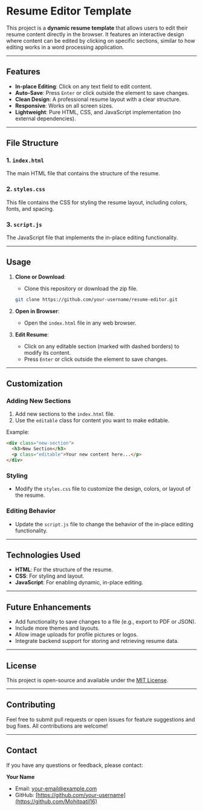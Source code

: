 # Resume Editor Template

This project is a **dynamic resume template** that allows users to edit their resume content directly in the browser. It features an interactive design where content can be edited by clicking on specific sections, similar to how editing works in a word processing application.

---

## Features

- **In-place Editing**: Click on any text field to edit content.
- **Auto-Save**: Press `Enter` or click outside the element to save changes.
- **Clean Design**: A professional resume layout with a clear structure.
- **Responsive**: Works on all screen sizes.
- **Lightweight**: Pure HTML, CSS, and JavaScript implementation (no external dependencies).

---

## File Structure

### 1. `index.html`
The main HTML file that contains the structure of the resume.

### 2. `styles.css`
This file contains the CSS for styling the resume layout, including colors, fonts, and spacing.

### 3. `script.js`
The JavaScript file that implements the in-place editing functionality.

---

## Usage

1. **Clone or Download**:
   - Clone this repository or download the zip file.

   ```bash
   git clone https://github.com/your-username/resume-editor.git
   ```

2. **Open in Browser**:
   - Open the `index.html` file in any web browser.

3. **Edit Resume**:
   - Click on any editable section (marked with dashed borders) to modify its content.
   - Press `Enter` or click outside the element to save changes.

---

## Customization

### Adding New Sections
1. Add new sections to the `index.html` file.
2. Use the `editable` class for content you want to make editable.

Example:
```html
<div class="new-section">
  <h3>New Section</h3>
  <p class="editable">Your new content here...</p>
</div>
```

### Styling
- Modify the `styles.css` file to customize the design, colors, or layout of the resume.

### Editing Behavior
- Update the `script.js` file to change the behavior of the in-place editing functionality.

---

## Technologies Used

- **HTML**: For the structure of the resume.
- **CSS**: For styling and layout.
- **JavaScript**: For enabling dynamic, in-place editing.

---

## Future Enhancements

- Add functionality to save changes to a file (e.g., export to PDF or JSON).
- Include more themes and layouts.
- Allow image uploads for profile pictures or logos.
- Integrate backend support for storing and retrieving resume data.

---

## License

This project is open-source and available under the [MIT License](LICENSE).

---

## Contributing

Feel free to submit pull requests or open issues for feature suggestions and bug fixes. All contributions are welcome!

---

## Contact

If you have any questions or feedback, please contact:

**Your Name**
- Email: [your-email@example.com](mailto:mohitpati8024@gmail.com)
- GitHub: [https://github.com/your-username](https://github.com/Mohitpatil16)
